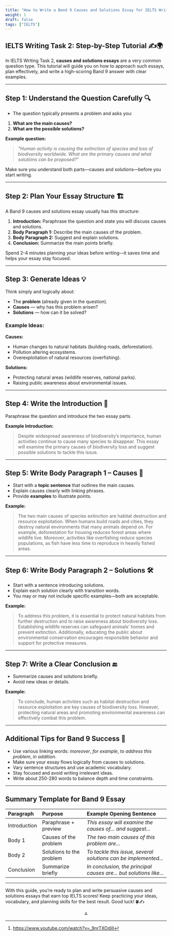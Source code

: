 ```yaml
---
title: "How to Write a Band 9 Causes and Solutions Essay for IELTS Writing Task 2 - Step-by-Step Tutorial ✍️🌍"
weight: 1
draft: false
tags: ["IELTS"]
---
```



## IELTS Writing Task 2: Step-by-Step Tutorial ✍️🌍

In IELTS Writing Task 2, **causes and solutions essays** are a very common question type. This tutorial will guide you on how to approach such essays, plan effectively, and write a high-scoring Band 9 answer with clear examples.

***

## Step 1: Understand the Question Carefully 🔍

- The question typically presents a problem and asks you:

1. **What are the main causes?**
2. **What are the possible solutions?**

**Example question:**

> *“Human activity is causing the extinction of species and loss of biodiversity worldwide. What are the primary causes and what solutions can be proposed?”*

Make sure you understand both parts—causes and solutions—before you start writing.

***

## Step 2: Plan Your Essay Structure 🏗️

A Band 9 causes and solutions essay usually has this structure:

1. **Introduction:** Paraphrase the question and state you will discuss causes and solutions.
2. **Body Paragraph 1:** Describe the main causes of the problem.
3. **Body Paragraph 2:** Suggest and explain solutions.
4. **Conclusion:** Summarize the main points briefly.

Spend 2-4 minutes planning your ideas before writing—it saves time and helps your essay stay focused.

***

## Step 3: Generate Ideas 💡

Think simply and logically about:

- The **problem** (already given in the question).
- **Causes** — why has this problem arisen?
- **Solutions** — how can it be solved?


### Example Ideas:

**Causes:**

- Human changes to natural habitats (building roads, deforestation).
- Pollution altering ecosystems.
- Overexploitation of natural resources (overfishing).

**Solutions:**

- Protecting natural areas (wildlife reserves, national parks).
- Raising public awareness about environmental issues.

***

## Step 4: Write the Introduction 📝

Paraphrase the question and introduce the two essay parts.

**Example Introduction:**

> Despite widespread awareness of biodiversity’s importance, human activities continue to cause many species to disappear. This essay will examine the primary causes of biodiversity loss and suggest possible solutions to tackle this issue.

***

## Step 5: Write Body Paragraph 1 – Causes 🌳

- Start with a **topic sentence** that outlines the main causes.
- Explain causes clearly with linking phrases.
- Provide **examples** to illustrate points.

**Example:**

> The two main causes of species extinction are habitat destruction and resource exploitation. When humans build roads and cities, they destroy natural environments that many animals depend on. For example, deforestation for housing reduces forest areas where wildlife live. Moreover, activities like overfishing reduce species populations, as fish have less time to reproduce in heavily fished areas.

***

## Step 6: Write Body Paragraph 2 – Solutions 🛠️

- Start with a sentence introducing solutions.
- Explain each solution clearly with transition words.
- You may or may not include specific examples—both are acceptable.

**Example:**

> To address this problem, it is essential to protect natural habitats from further destruction and to raise awareness about biodiversity loss. Establishing wildlife reserves can safeguard animals’ homes and prevent extinction. Additionally, educating the public about environmental conservation encourages responsible behavior and support for protective measures.

***

## Step 7: Write a Clear Conclusion 🔚

- Summarize causes and solutions briefly.
- Avoid new ideas or details.

**Example:**

> To conclude, human activities such as habitat destruction and resource exploitation are key causes of biodiversity loss. However, protecting natural areas and promoting environmental awareness can effectively combat this problem.

***

## Additional Tips for Band 9 Success 🌟

- Use various linking words: *moreover*, *for example*, *to address this problem*, *in addition*.
- Make sure your essay flows logically from causes to solutions.
- Vary sentence structures and use academic vocabulary.
- Stay focused and avoid writing irrelevant ideas.
- Write about 250-280 words to balance depth and time constraints.

***

## Summary Template for Band 9 Essay

| Paragraph | Purpose | Example Opening Sentence |
| :-- | :-- | :-- |
| Introduction | Paraphrase + preview | *This essay will examine the causes of... and suggest...* |
| Body 1 | Causes of the problem | *The two main causes of this problem are...* |
| Body 2 | Solutions to the problem | *To tackle this issue, several solutions can be implemented...* |
| Conclusion | Summarize briefly | *In conclusion, the principal causes are... but solutions like...* |


***

With this guide, you’re ready to plan and write persuasive causes and solutions essays that earn top IELTS scores! Keep practicing your ideas, vocabulary, and planning skills for the best result. Good luck! 🍀✍️
<span style="display:none">[^1]</span>

<div style="text-align: center">⁂</div>

[^1]: https://www.youtube.com/watch?v=_9nrTXOdiII

